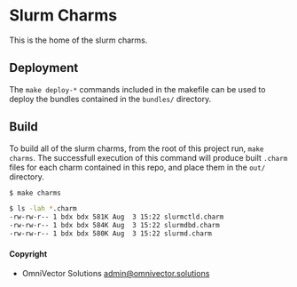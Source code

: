 # Slurm Charms
This is the home of the slurm charms.

## Deployment
The `make deploy-*` commands included in the makefile can be used to deploy the bundles contained in the `bundles/` directory. 

## Build
To build all of the slurm charms, from the root of this project run, `make charms`.
The successfull execution of this command will produce built `.charm` files for each charm contained in this repo, and place them in the `out/` directory.
```bash
$ make charms
```
```bash
$ ls -lah *.charm
-rw-rw-r-- 1 bdx bdx 581K Aug  3 15:22 slurmctld.charm
-rw-rw-r-- 1 bdx bdx 584K Aug  3 15:22 slurmdbd.charm
-rw-rw-r-- 1 bdx bdx 580K Aug  3 15:22 slurmd.charm
```

#### Copyright
* OmniVector Solutions <admin@omnivector.solutions>
